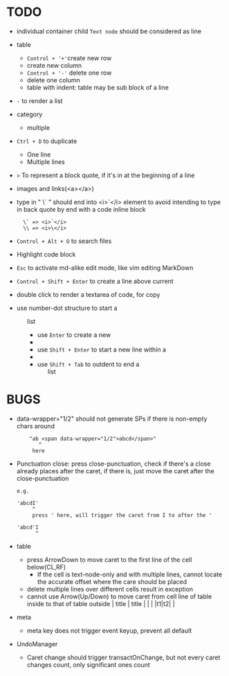 TODO
====
- individual container child `Text node` should be considered as line
- table
    - `Control + '+'`create new row
    - create new column
    - `Control + '-'` delete one row
    - delete one column
    - table with indent: table may be sub block of a line
- `-` to render a list
- category
    - multiple
- `Ctrl + D` to duplicate
    - One line
    - Multiple lines
- `>` To represent a block quote, if it's in at the beginning of a line
- images and links(&lt;a>&lt;/a>)
- type in " \\\` " should end into \<i>\`\</i> element to avoid intending to type in back quote by end with a code inline block

        \` => <i>`</i>
        \\ => <i>\</i>
- `Control + Alt + O` to search files
- Highlight code block
- `Esc` to activate md-alike edit mode, like vim editing MarkDown
- `Control + Shift + Enter` to create a line above current
- double click to render a textarea of code, for copy
- use number-dot structure to start a <ol> list
    - use `Enter` to create a new <li>
    - use `Shift + Enter` to start a new line within a <li>
    - use `Shift + Tab` to outdent to end a <ol> list

BUGS
===
- data-wrapper="1/2" should not generate SPs if there is non-empty chars around
    ```
        "ab <span data-wrapper="1/2">abcd</span>"
           ^
         here
    ```

- Punctuation close: press close-punctuation,
    check if there's a close already places after the caret,
    if there is, just move the caret after the close-punctuation
    ```
    e.g.

    'abcdI'
         ^
         press ' here, will trigger the caret from I to after the '

    'abcd'I
          ^
    ```
- table
    - press ArrowDown to move caret to the first line of the cell below(CL,RF)
        - If the cell is text-node-only and with multiple lines,
          cannot locate the accurate offset where the care should be placed
    - delete multiple lines over different cells result in exception
    - cannot use Arrow(Up/Down) to move caret from cell line of table inside to that of table outside
        |   title   |     title    |
        |           |    |t1|t2|   |

- meta
    - meta key does not trigger event keyup, prevent all default

- UndoManager
    - Caret change should trigger transactOnChange,
      but not every caret changes count,
      only significant ones count